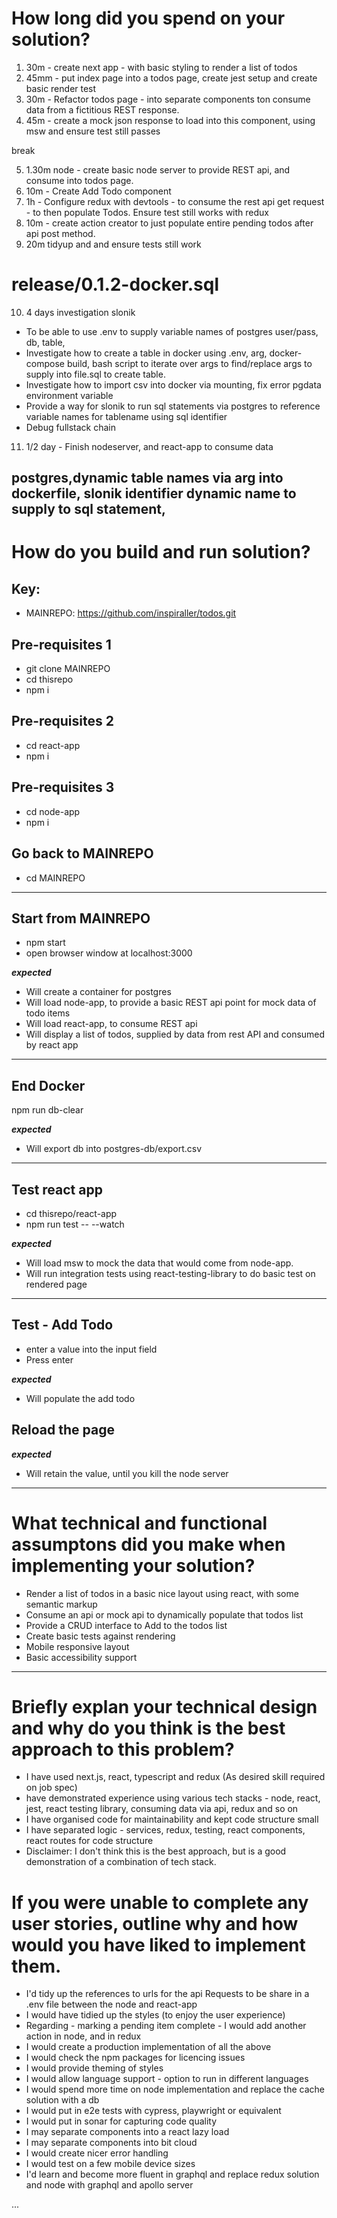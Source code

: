 # How long did you spend on your solution?

1. 30m - create next app - with basic styling to render a list of todos
2. 45mm - put index page into a todos page, create jest setup and create basic render test
3. 30m - Refactor todos page - into separate components ton consume data from a fictitious REST response.
4. 45m - create a mock json response to load into this component, using msw and ensure test still passes

break

5. 1.30m node - create basic node server to provide REST api, and consume into todos page. 
6. 10m - Create Add Todo component 
7. 1h - Configure redux with devtools - to consume the rest api get request - to then populate Todos. Ensure test still works with redux
8. 10m - create action creator to just populate entire pending todos after api post method.
9. 20m tidyup and and ensure tests still work

# release/0.1.2-docker.sql
10. 4 days investigation slonik
- To be able to use .env to supply variable names of postgres user/pass, db, table, 
- Investigate how to create a table in docker using .env, arg, docker-compose build, bash script to iterate over args to find/replace args to supply into file.sql to create table.
- Investigate how to import csv into docker via mounting, fix error pgdata environment variable
- Provide a way for slonik to run sql statements via postgres to reference variable names for tablename using sql identifier
- Debug fullstack chain
11. 1/2 day - Finish nodeserver, and react-app to consume data

postgres,dynamic table names via arg into dockerfile, slonik identifier dynamic name to supply to sql statement, 
-------------------------------------------
# How do you build and run solution?
## Key: 
- MAINREPO: https://github.com/inspiraller/todos.git

## Pre-requisites 1
- git clone MAINREPO
- cd thisrepo
- npm i

## Pre-requisites 2
- cd react-app
- npm i

## Pre-requisites 3
- cd node-app
- npm i

## Go back to MAINREPO
- cd MAINREPO

----------------------------------------------------------------
## Start from MAINREPO
- npm start
- open browser window at localhost:3000

***expected***
- Will create a container for postgres
- Will load node-app, to provide a basic REST api point for mock data of todo items
- Will load react-app, to consume REST api
- Will display a list of todos, supplied by data from rest API and consumed by react app

----------------------------------------------------------------
## End Docker
npm run db-clear

***expected***
- Will export db into postgres-db/export.csv

----------------------------------------------------------------
## Test react app
- cd thisrepo/react-app
- npm run test -- --watch

***expected***
- Will load msw to mock the data that would come from node-app.
- Will run integration tests using react-testing-library to do basic test on rendered page

----------------------------------------------------------------
## Test - Add Todo
- enter a value into the input field
- Press enter

***expected***
- Will populate the add todo

## Reload the page

***expected***
- Will retain the value, until you kill the node server

----------------------------------------------
# What technical and functional assumptons did you make when implementing your solution?
- Render a list of todos in a basic nice layout using react, with some semantic markup
- Consume an api or mock api to dynamically populate that todos list
- Provide a CRUD interface to Add to the todos list
- Create basic tests against rendering
- Mobile responsive layout
- Basic accessibility support
----------------------------------------
# Briefly explan your technical design and why do you think is the best approach to this problem?
- I have used next.js, react, typescript and redux (As desired skill required on job spec)
- have demonstrated experience using various tech stacks - node, react, jest, react testing library, consuming data via api, redux and so on
- I have organised code for maintainability and kept code structure small
- I have separated logic - services, redux, testing, react components, react routes for code structure
- Disclaimer: I don't think this is the best approach, but is a good demonstration of a combination of tech stack.

# If you were unable to complete any user stories, outline why and how would you have liked to implement them.
- I'd tidy up the references to urls for the api Requests to be share in a .env file between the node and react-app
- I would have tidied up the styles (to enjoy the user experience)
- Regarding - marking a pending item complete - I would add another action in node, and in redux
- I would create a production implementation of all the above
- I would check the npm packages for licencing issues
- I would provide theming of styles
- I would allow language support - option to run in different languages
- I would spend more time on node implementation and replace the cache solution with a db
- I would put in e2e tests with cypress, playwright or equivalent
- I would put in sonar for capturing code quality
- I may separate components into a react lazy load
- I may separate components into bit cloud
- I would create nicer error handling
- I would test on a few mobile device sizes
- I'd learn and become more fluent in graphql and replace redux solution and node with graphql and apollo server

...



